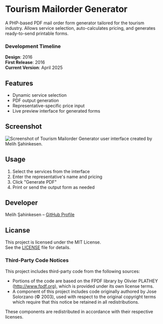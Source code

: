 
# Tourism Mailorder Generator
A PHP-based PDF mail order form generator tailored for the tourism industry. Allows service selection, auto-calculates pricing, and generates ready-to-send printable forms.

### Development Timeline
**Design**: 2016<br/>
**First Release**: 2016<br/>
**Current Version**: April 2025

## Features
- Dynamic service selection
- PDF output generation
- Representative-specific price input
- Live preview interface for generated forms

## Screenshot
![Screenshot of Tourism Mailorder Generator user interface created by Melih Şahinkesen.](https://www.melihsahinkesen.com/dropbox/github-melihsahinkesen-tourism-mailorder-generator.jpg)

## Usage
1. Select the services from the interface
2. Enter the representative's name and pricing
3. Click "Generate PDF"
4. Print or send the output form as needed

## Developer
Melih Şahinkesen – [GitHub Profile](https://github.com/melihsahinkesen)

## Licanse
This project is licensed under the MIT License.  
See the [LICENSE](https://github.com/melihsahinkesen/tourism-mailorder-generator/blob/main/LICENSE) file for details.

### Third-Party Code Notices

This project includes third-party code from the following sources:

- Portions of the code are based on the FPDF library by Olivier PLATHEY (http://www.fpdf.org), which is provided under its own license terms.  
- A component of this project includes code originally authored by Jose Solorzano (© 2003), used with respect to the original copyright terms which require that this notice be retained in all redistributions.

These components are redistributed in accordance with their respective licenses.
